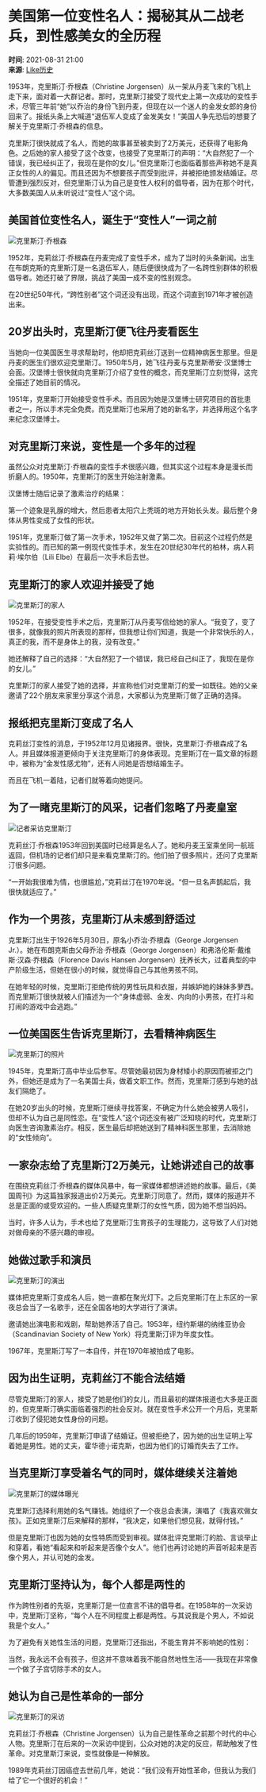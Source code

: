 # 美国第一位变性名人：揭秘其从二战老兵，到性感美女的全历程

**时间**: 2021-08-31 21:00  
**来源**: [Like历史](https://www.sohu.com/a/486852286_120725313?spm=smpc.content-abroad.content.1.1730986632779ZS8GIDL)

1953年，克里斯汀·乔根森（Christine Jorgensen）从一架从丹麦飞来的飞机上走下来，面对着一大群记者。那时，克里斯汀接受了现代史上第一次成功的变性手术，尽管三年前“她”以乔治的身份飞到丹麦，但现在以一个迷人的金发女郎的身份回来了。报纸头条上大喊道“退伍军人变成了金发美女！”美国人争先恐后的想要了解关于克里斯汀·乔根森的信息。

克里斯汀很快就成了名人，而她的故事甚至被卖到了2万美元，还获得了电影角色。之后她的家人接受了这个改变，也接受了克里斯汀的声明：“大自然犯了一个错误，我已经纠正了，我现在是你的女儿。”但克里斯汀也面临着那些声称她不是真正女性的人的偏见。而且还因为不想要孩子而受到批评，并被拒绝颁发结婚证。尽管遭到强烈反对，但克里斯汀认为自己是变性人权利的倡导者，因为在那个时代，大多数美国人从未听说过“变性人”这个词。

## 美国首位变性名人，诞生于“变性人”一词之前

![克里斯汀·乔根森](https://p6.itc.cn/images01/20210831/fdbf837c17c841c790e6719970a3e2e6.jpeg)

1952年，克莉丝汀·乔根森在丹麦完成了变性手术，成为了当时的头条新闻。出生在布朗克斯的克里斯汀是一名退伍军人，随后便很快成为了一名跨性别群体的积极倡导者。她还打破了界限，挑战了美国一成不变的性别观念。

在20世纪50年代，“跨性别者”这个词还没有出现，而这个词直到1971年才被创造出来。

## 20岁出头时，克里斯汀便飞往丹麦看医生

当她向一位美国医生寻求帮助时，他却把克莉丝汀送到一位精神病医生那里。但是丹麦的医生们很欢迎克里斯汀。1950年5月，她飞往丹麦与克里斯蒂安·汉堡博士会面。汉堡博士很快就向克里斯汀介绍了变性的概念，而克里斯汀立刻觉得，这完全描述了她目前的情况。

1951年，克里斯汀开始接受变性手术。而且因为她是汉堡博士研究项目的首批患者之一，所以手术完全免费。而克里斯汀也采用了她的新名字，并选择用这个名字来纪念汉堡博士。

## 对克里斯汀来说，变性是一个多年的过程

虽然公众对克里斯汀·乔根森的变性手术很感兴趣，但其实这个过程本身是漫长而折磨人的。1950年，克里斯汀的医生开始注射激素。

汉堡博士随后记录了激素治疗的结果：

第一个迹象是乳腺的增大，然后患者太阳穴上秃斑的地方开始长头发。最后整个身体从男性变成了女性的形状。

1951年，克里斯汀做了第一次手术，1952年又做了第二次。目前这个过程仍然是实验性的。而已知的第一例现代变性手术，发生在20世纪30年代的柏林，病人莉莉·埃尔伯（Lili Elbe）在最后一次手术后去世。

## 克里斯汀的家人欢迎并接受了她

![克里斯汀的家人](https://p2.itc.cn/images01/20210831/b7fe0652f0274aeaabd4eb1b40927fda.jpeg)

1952年，在接受变性手术之后，克里斯汀从丹麦写信给她的家人。“我变了，变了很多，就像我的照片所表现的那样，但我想让你们知道，我是一个非常快乐的人，真正的我，而不是身体上的我，没有改变。”

她还解释了自己的选择：“大自然犯了一个错误，我已经自己纠正了，我现在是你的女儿。”

克里斯汀的家人接受了她的选择，并宣称他们对克里斯汀的爱一如既往。她的父亲邀请了22个朋友来家里分享这个消息，大家都认为克里斯汀做了正确的选择。

## 报纸把克里斯汀变成了名人

克莉丝汀变性的消息，于1952年12月见诸报界。很快，克里斯汀·乔根森成了名人。并且媒体报道更倾向于关注克里斯汀的身体表现。克里斯汀在一篇文章的标题中，被称为“金发性感尤物”，还有人问她是否想结婚生子。

而且在飞机一着陆，记者们就等着向她提问。

## 为了一睹克里斯汀的风采，记者们忽略了丹麦皇室

![记者采访克里斯汀](https://p3.itc.cn/images01/20210831/1c2cc1076aa647bc9a9cdb145f0a5143.jpeg)

克莉丝汀·乔根森1953年回到美国时已经算是名人了。她和丹麦王室乘坐同一航班返回，但机场的记者们却只是来看克里斯汀的。他们拍了很多照片，还问了克里斯汀很多问题。

“一开始我很难为情，也很尴尬，”克莉丝汀在1970年说。“但一旦名声鹊起后，我很快就适应了。”

## 作为一个男孩，克里斯汀从未感到舒适过

克里斯汀出生于1926年5月30日，原名小乔治·乔根森（George Jorgensen Jr.）。她在布朗克斯由父母乔治·乔根森（George Jorgensen）和弗洛伦斯·戴维斯·汉森·乔根森（Florence Davis Hansen Jorgensen）抚养长大，过着典型的中产阶级生活，但她在很小的时候，就觉得自己与其他男孩不同。

在她年轻的时候，克里斯汀拒绝传统的男性玩具和衣服，并嫉妒她的妹妹多萝西。而克里斯汀很快就被人们描述为一个“身体虚弱、金发、内向的小男孩，在打斗和打闹的游戏中会逃跑。”

## 一位美国医生告诉克里斯汀，去看精神病医生

![克里斯汀的照片](https://p4.itc.cn/images01/20210831/00ccba9faf064e9eaf04782b315ce604.jpeg)

1945年，克里斯汀高中毕业后参军。尽管她最初因为身材矮小的原因而被拒之门外，但她还是成为了一名美国士兵，做着文职工作。然而，克里斯汀感到与她的战友们隔绝了。

在她20岁出头的时候，克里斯汀继续寻找答案，不确定为什么她会被男人吸引，但却不认为自己是同性恋。在“变性人”这个词还没有被广泛知晓的时代，克里斯汀向医生咨询激素治疗。相反，医生最后却把她送到了精神科医生那里，去消除她的“女性倾向”。

## 一家杂志给了克里斯汀2万美元，让她讲述自己的故事

在围绕克莉丝汀·乔根森的媒体风暴中，每一家媒体都想讲述她的故事。最后，《美国周刊》为这篇独家报道出价2万美元。克里斯汀同意了。然而，媒体的报道并不总是正面的或受欢迎的。一些人质疑克里斯汀的女性气质，因为她不想当妈妈。

当时，许多人认为，手术也给了克里斯汀生育孩子的生理能力，这导致了人们对她对做母亲的不感兴趣的审视。

## 她做过歌手和演员

![克里斯汀的演出](https://p4.itc.cn/images01/20210831/a5ff92f08f264534b13203448dbc49d2.jpeg)

媒体把克里斯汀变成名人后，她一直都在聚光灯下。之后克里斯汀在上东区的一家夜总会当了一名歌手，还在全国各地的大学进行了演讲。

邀请她出演电影和戏剧，帮助她养活了自己。1953年，纽约斯堪的纳维亚协会（Scandinavian Society of New York）将克里斯汀评为年度女性。

1967年，克里斯汀写了一本自传，并在1970年被拍成了电影。

## 因为出生证明，克莉丝汀不能合法结婚

尽管克里斯汀的家人，接受了她是他们的女儿，而且最初的媒体报道也大多是正面的，但克里斯汀确实面临着强烈的社会反对。就在变性手术公开一个月后，克里斯汀收到了侵犯她女性身份的问题。

几年后的1959年，克里斯汀申请了结婚证。但被拒绝了，因为她的出生证明上写着她是男性。她的丈夫，霍华德·j·诺克斯，也因为他们的订婚而失去了工作。

## 当克里斯汀享受着名气的同时，媒体继续关注着她

![克里斯汀的媒体曝光](https://p4.itc.cn/images01/20210831/83aa74edf20b4daaad10d84b9cc1b0a6.jpeg)

克里斯汀选择利用她的名气赚钱。她组织了一个夜总会表演，演唱了《我喜欢做女孩》。正如克里斯汀后来解释的那样，“我决定，如果他们想见我，就得付钱。”

但是克里斯汀也因为她的女性特质而受到审视。媒体批评克里斯汀的脸、言谈举止和穿着，看她“看起来和听起来是否像个女人”。他们也再讨论她的声音听起来是否像个男人，并认可她的金发。

## 克里斯汀坚持认为，每个人都是两性的

作为跨性别者的先驱，克里斯汀是一位直言不讳的倡导者。在1958年的一次采访中，克里斯汀坚称，“每个人在不同程度上都是两性。与其说我是个男人，不如说我是个女人。”

为了避免有关她性生活的问题，克里斯汀还指出，不能生育并不影响她的性别：

当然，我永远不会有孩子，但这并不意味着我不能自然地性生活——我现在非常像一个做了子宫切除手术的女人。

## 她认为自己是性革命的一部分

![克里斯汀的采访](https://p5.itc.cn/images01/20210831/03b3de7623f94b448b743fe961ce7f6d.jpeg)

克莉丝汀·乔根森（Christine Jorgensen）认为自己是性革命之前那个时代的中心人物。克里斯汀在后来的一次采访中提到，公众对她的决定的反应，帮助触发了性革命。对克里斯汀来说，变性就像是一种解放。

1989年克莉丝汀因癌症去世前几年，她说：“我们没有开始性革命，但我认为我们给了它一个很好的机会！”